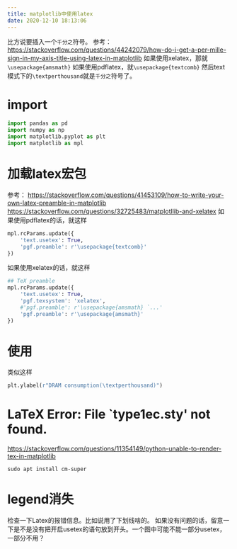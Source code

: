 ```yaml
---
title: matplotlib中使用latex
date: 2020-12-10 18:13:06
---
```


比方说要插入一个`千分之`符号。
参考：<https://stackoverflow.com/questions/44242079/how-do-i-get-a-per-mille-sign-in-my-axis-title-using-latex-in-matplotlib>
如果使用xelatex，那就`\usepackage{amsmath}`
如果使用pdflatex，就`\usepackage{textcomb}`
然后text模式下的`\textperthousand`就是`千分之`符号了。
# import
```py
import pandas as pd
import numpy as np
import matplotlib.pyplot as plt
import matplotlib as mpl
```
# 加载latex宏包
参考：
<https://stackoverflow.com/questions/41453109/how-to-write-your-own-latex-preamble-in-matplotlib>
<https://stackoverflow.com/questions/32725483/matplotllib-and-xelatex>
如果使用pdflatex的话，就这样
```py
mpl.rcParams.update({
    'text.usetex': True,
    'pgf.preamble': r'\usepackage{textcomb}'
})
```
如果使用xelatex的话，就这样
```py
## TeX preamble
mpl.rcParams.update({
    'text.usetex': True,
    'pgf.texsystem': 'xelatex',
    #'pgf.preamble': r'\usepackage{amsmath} `...'
    'pgf.preamble': r'\usepackage{amsmath}'
})
```
# 使用
类似这样
```py
plt.ylabel(r"DRAM consumption(\textperthousand)")
```
# LaTeX Error: File `type1ec.sty' not found.
<https://stackoverflow.com/questions/11354149/python-unable-to-render-tex-in-matplotlib>
```shell
sudo apt install cm-super
```

# legend消失
检查一下Latex的报错信息。比如说用了下划线啥的。
如果没有问题的话，留意一下是不是没有把开启usetex的语句放到开头。一个图中可能不能一部分usetex，一部分不用？
